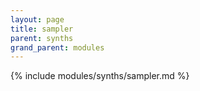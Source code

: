```yaml
---
layout: page
title: sampler
parent: synths
grand_parent: modules
---
```


{% include modules/synths/sampler.md %}

